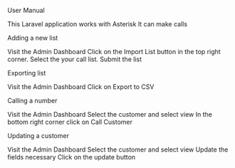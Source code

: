 User Manual

This Laravel application works with Asterisk
It can make calls

Adding a new list

Visit the Admin Dashboard
Click on the Import List button in the top right corner. 
Select the your call list.
Submit the list

Exporting list

Visit the Admin Dashboard
Click on Export to CSV
 
Calling a number

Visit the Admin Dashboard
Select the customer and select view
In the bottom right corner click on Call Customer

Updating a customer

Visit the Admin Dashboard
Select the customer and select view
Update the fields necessary
Click on the update button


